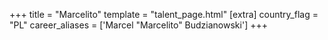 +++
title = "Marcelito"
template = "talent_page.html"
[extra]
country_flag = "PL"
career_aliases = ['Marcel "Marcelito" Budzianowski']
+++

